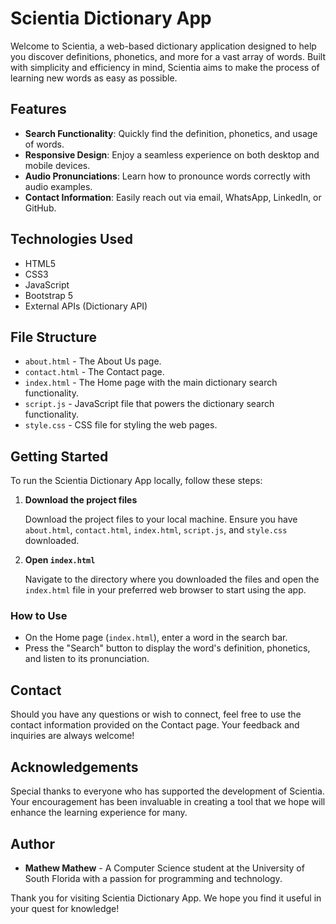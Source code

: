 # Scientia Dictionary App

Welcome to Scientia, a web-based dictionary application designed to help you discover definitions, phonetics, and more for a vast array of words. Built with simplicity and efficiency in mind, Scientia aims to make the process of learning new words as easy as possible.

## Features

- **Search Functionality**: Quickly find the definition, phonetics, and usage of words.
- **Responsive Design**: Enjoy a seamless experience on both desktop and mobile devices.
- **Audio Pronunciations**: Learn how to pronounce words correctly with audio examples.
- **Contact Information**: Easily reach out via email, WhatsApp, LinkedIn, or GitHub.

## Technologies Used

- HTML5
- CSS3
- JavaScript
- Bootstrap 5
- External APIs (Dictionary API)

## File Structure

- `about.html` - The About Us page.
- `contact.html` - The Contact page.
- `index.html` - The Home page with the main dictionary search functionality.
- `script.js` - JavaScript file that powers the dictionary search functionality.
- `style.css` - CSS file for styling the web pages.

## Getting Started

To run the Scientia Dictionary App locally, follow these steps:

1. **Download the project files**

   Download the project files to your local machine. Ensure you have `about.html`, `contact.html`, `index.html`, `script.js`, and `style.css` downloaded.

2. **Open `index.html`**

   Navigate to the directory where you downloaded the files and open the `index.html` file in your preferred web browser to start using the app.

### How to Use

- On the Home page (`index.html`), enter a word in the search bar.
- Press the "Search" button to display the word's definition, phonetics, and listen to its pronunciation.

## Contact

Should you have any questions or wish to connect, feel free to use the contact information provided on the Contact page. Your feedback and inquiries are always welcome!

## Acknowledgements

Special thanks to everyone who has supported the development of Scientia. Your encouragement has been invaluable in creating a tool that we hope will enhance the learning experience for many.

## Author

- **Mathew Mathew** - A Computer Science student at the University of South Florida with a passion for programming and technology.

Thank you for visiting Scientia Dictionary App. We hope you find it useful in your quest for knowledge!
